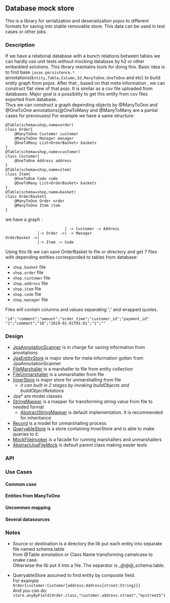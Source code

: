 ## Database mock store
This is a library for serialization and deserialization pojos to different formats for saving into stable removable store.
This data can be  used in test cases or other jobs.
### Description
If we have a relational database with a bunch relations between tables 
we can hardly use unit tests without mocking database by h2 or other embedded solutions.
This library maintains tools for doing this.
Basic idea is to find base `javax.persistence.*` annotations(`Entity,Table,Column,Id,ManyToOne,OneToOne` and etc) to build entity graph from pojos.
After that , based on that meta information , we can construct flat view of that pojo. It is similar as a csv file uploaded from databases.
Major goal is a possibility to get this entity from csv files exported from database.\
Thus we can construct a graph depending objects by @ManyToOne and @OneToOne annotations(@OneToMany and @ManyToMany are a partial cases for previouses)
For example we have a same structure:
```
@Table(schema=shop,name=order)
class Order{ 
    @ManyToOne Customer customer
    @ManyToOne Manager manager
    @OneToMany List<OrderBasket> baskets
}
@Table(schema=shop,name=customer)
class Customer{
    @OneToOne Address address
}
@Table(schema=shop,name=item)
class Item{
    @OneToOne Code code
    @OneToMany List<OrderBasket> baskets
}
@Table(schema=shop,name=basket)
class OrderBasket{
    @ManyToOne Order order
    @ManyToOne Item item   
}
```
we have a graph :
```
                          | -> Customer -> Address
              |-> Order ->| -> Manager
OrderBasket ->|
              |-> Item -> Code
```

Using this lib we can save OrderBasket to file or directory and get 7 files with depending entities corresponded to tables from database:
- `shop.basket` file
- `shop.order` file
- `shop.customer` file
- `shop.address` file
- `shop.item` file
- `shop.code` file
- `shop.manager` file

Files will contain columns and values separating ';' and wrapped quotes.
```
"id";"comment";"amount";"order_time";"customer_id";"payment_id"
"1";"comment";"10";"2019-01-01T01:01";"1";""
```

### Design
- [JpaAnnotationScanner](src\main\java\ru\besok\db\mock\JpaAnnotationScanner.java) is in charge for saving information from annotations 
- [JpaEntityStore](src\main\java\ru\besok\db\mock\JpaEntityStore.java) is major store for meta information gotten from JpaAnnotationScanner
- [FileMarshaller](src\main\java\ru\besok\db\mock\FileMarshaller.java) is a marshaller to file from entity collection
- [FileUnmarshaller](src\main\java\ru\besok\db\mock\FileUnmarshaller.java) is a unmarshaller from file
- [InnerStore](src\main\java\ru\besok\db\mock\InnerStore.java) is major store for unmarshalling from file
    - *it can built in 2 stages by invoking buildObjects and buildObjectRelations*    
- Jpa* are model classes
- [StringMapper](src\main\java\ru\besok\db\mock\StringMapper.java) is a mapper for transforming string value from file to needed format
    - [AbstractStringMapper](src\main\java\ru\besok\db\mock\AbstractStringMapper.java) is default implementation. It is recommended for inheritance 
- [Record](src\main\java\ru\besok\db\mock\Record.java) is a model for unmarshalling process
- [QueryableStore](src\main\java\ru\besok\db\mock\QueryableStore.java) is a store containing InnerStore and is able to make queries to it.
- [MockFileInvoker](src\main\java\ru\besok\db\mock\MockFileInvoker.java) is a facade for running marshallers and unmarshallers
- [AbstractJpaFileMock](src\main\java\ru\besok\db\tests\AbstractJpaFileMock.java) is default parent class making easier tests
 
### API

### Use Cases
#### Common case
#### Entities from ManyToOne
#### Uncommon mapping
#### Several datasources

### Notes 
- Source or destination is a directory the lib put each entity into separate file named schema.table \
from @Table annotation or Class Name transforming camelcase to snake case. \
Otherwise the lib put it into a file. The separator is _@@@_schema.table.

- QueryableStore assumed to find entity by composite field.\
For example `Order{customer:Customer{address:Address{street:String}}}`\
And you can do:` store.anyByField(Order.class,"customer.address.street","mystreet5")`